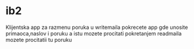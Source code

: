 # ib2
Klijentska app  za razmenu poruka u writemaila pokrecete app gde unosite primaoca,naslov i poruku
a istu mozete procitati pokretanjem readmaila mozete procitatii tu poruku
